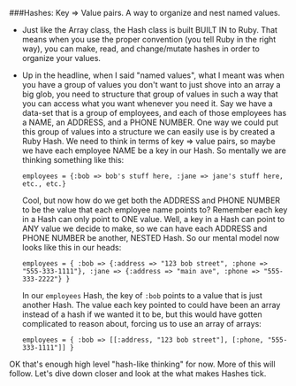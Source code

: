 ###Hashes: Key => Value pairs. A way to organize and nest named values.

- Just like the Array class, the Hash class is built BUILT IN to Ruby. That means when you use 
  the proper convention (you tell Ruby in the right way), you can make, read, and change/mutate 
  hashes in order to organize your values.
  
- Up in the headline, when I said "named values", what I meant was when you have a group of values you don't want to 
  just shove into an array a big glob, you need to structure that group of values in such a way that you can access 
  what you want whenever you need it. Say we have a data-set that is a group of employees, and each of those 
  employees has a NAME, an ADDRESS, and a PHONE NUMBER. One way we could put this group of values into a structure we 
  can easily use is by created a Ruby Hash. We need to think in terms of key => value pairs, so maybe we have each 
  employee NAME be a key in our Hash. So mentally we are thinking something like this:
  
  `employees = {:bob => bob's stuff here, :jane => jane's stuff here, etc., etc.}`
  
  Cool, but now how do we get both the ADDRESS and PHONE NUMBER to be the value that 
  each employee name points to? Remember each key in a Hash can only point to ONE value. Well, a key in a Hash can point 
  to ANY value we decide to make, so we can have each ADDRESS and PHONE NUMBER be another, NESTED Hash. So our mental model 
  now looks like this in our heads:
  
  `employees = { :bob => {:address => "123 bob street", :phone => "555-333-1111"}, :jane => {:address => "main ave", :phone =>
  "555-333-2222"} }`

  In our `employees` Hash, the key of `:bob` points to a value that is just another Hash. The value each key pointed to
  could have been an array instead of a hash if we wanted it to be, but this would have gotten complicated to reason about, 
  forcing us to use an array of arrays: 

  `employees = { :bob => [[:address, "123 bob street"], [:phone, "555-333-1111"]] }`

OK that's enough high level "hash-like thinking" for now. More of this will follow. Let's dive down closer and look at the 
what makes Hashes tick.


